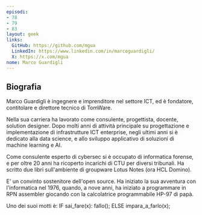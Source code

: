```yaml
---
episodi:
- 78
- 79
- 83
layout: geek
links:
  GitHub: https://github.com/mgua
  LinkedIn: https://www.linkedin.com/in/marcoguardigli/
  X: https://x.com/mgua
nome: Marco Guardigli
---
```

## Biografia

Marco Guardigli è ingegnere e imprenditore nel settore ICT, ed è fondatore, contitolare e direttore tecnico di TomWare.

Nella sua carriera ha lavorato come consulente, progettista, docente, solution designer.
Dopo molti anni di attività principale su progettazione e implementazione di infrastrutture ICT enterprise, negli ultimi anni si è dedicato alla data science, e allo sviluppo applicativo di soluzioni di machine learning e AI.

Come consulente esperto di cybersec si è occupato di informatica forense, e per oltre 20 anni ha ricoperto incarichi di CTU per diversi tribunali.
Ha scritto due libri sull'ambiente di groupware Lotus Notes (ora HCL Domino).

E' un convinto sostenitore dell'open source.
Ha iniziato la sua avventura con l'informatica nel 1976, quando, a nove anni, ha iniziato a programmare in RPN assembler giocando con la calcolatrice programmabile HP-97 di papà.

Uno dei suoi motti è:
    IF sai_fare(x): fallo(); ELSE impara_a_farlo(x);

